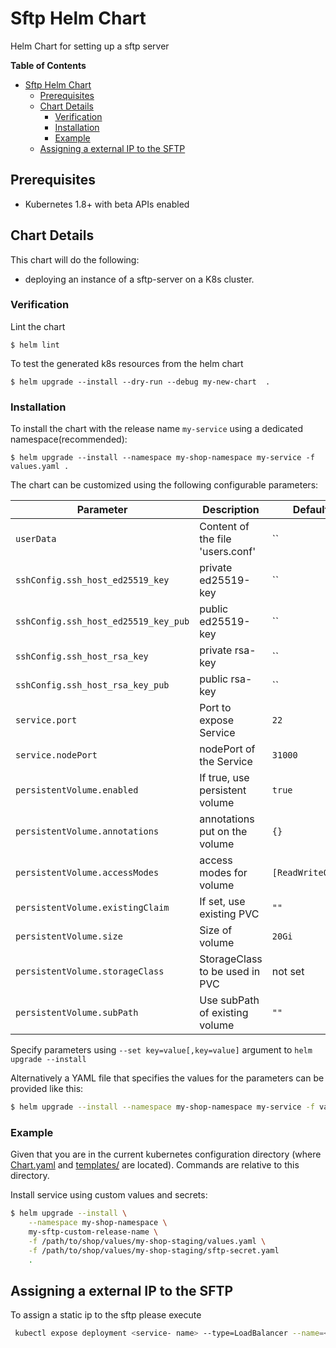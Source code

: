 # Sftp Helm Chart

Helm Chart for setting up a sftp server

<!-- START doctoc generated TOC please keep comment here to allow auto update -->
<!-- DON'T EDIT THIS SECTION, INSTEAD RE-RUN doctoc TO UPDATE -->
**Table of Contents**

- [Sftp Helm Chart](#sftp-helm-chart)
  - [Prerequisites](#prerequisites)
  - [Chart Details](#chart-details)
    - [Verification](#verification)
    - [Installation](#installation)
    - [Example](#example)
  - [Assigning a external IP to the SFTP](#assigning-a-external-ip-to-the-sftp)

<!-- END doctoc generated TOC please keep comment here to allow auto update -->
## Prerequisites

* Kubernetes 1.8+ with beta APIs enabled

## Chart Details

This chart will do the following:

* deploying an instance of a sftp-server on a K8s cluster.

### Verification

Lint the chart

```
$ helm lint
```

To test the generated k8s resources from the helm chart

```
$ helm upgrade --install --dry-run --debug my-new-chart  .
```

### Installation

To install the chart with the release name `my-service` using a dedicated namespace(recommended):

```
$ helm upgrade --install --namespace my-shop-namespace my-service -f values.yaml .
```

The chart can be customized using the following configurable parameters:

|          Parameter                 |                Description                 |                   Default                   |
| -----------------------------------| ------------------------------------------ | ------------------------------------------- |
| `userData`                         | Content of the file 'users.conf'           | ``                                          |
| `sshConfig.ssh_host_ed25519_key`   |  private ed25519-key                       | ``                                          | 
| `sshConfig.ssh_host_ed25519_key_pub`| public ed25519-key                        | ``                                          | 
| `sshConfig.ssh_host_rsa_key`       | private rsa-key                            | ``                                          | 
| `sshConfig.ssh_host_rsa_key_pub`   | public rsa-key                             | ``                                          | 
| `service.port`                     | Port to expose Service                     | `22`                                        |
| `service.nodePort`                 | nodePort of the  Service                   | `31000`                                     |
| `persistentVolume.enabled`         | If true, use persistent volume             | `true`                                      |
| `persistentVolume.annotations`     | annotations put on the volume              | `{}`                                        |
| `persistentVolume.accessModes`     | access modes for volume                    | `[ReadWriteOnce]`                           |
| `persistentVolume.existingClaim`   | If set, use existing PVC                   | `""`                                        |
| `persistentVolume.size`            | Size of volume                             | `20Gi`                                      |
| `persistentVolume.storageClass`    | StorageClass to be used in PVC             | not set                                     |
| `persistentVolume.subPath`         | Use subPath of existing volume             | `""`                                        |

Specify parameters using `--set key=value[,key=value]` argument to `helm upgrade --install`

Alternatively a YAML file that specifies the values for the parameters can be provided like this:

```bash
$ helm upgrade --install --namespace my-shop-namespace my-service -f values.yaml .
```

### Example

Given that you are in the current kubernetes configuration directory 
(where [Chart.yaml](Chart.yaml) and [templates/](templates/) are located).
Commands are relative to this directory. 

Install service using custom values and secrets:

```bash
$ helm upgrade --install \
    --namespace my-shop-namespace \
    my-sftp-custom-release-name \
    -f /path/to/shop/values/my-shop-staging/values.yaml \
    -f /path/to/shop/values/my-shop-staging/sftp-secret.yaml 
    . 
```

## Assigning a external IP to the SFTP

To assign a static ip to the sftp please execute

```bash
 kubectl expose deployment <service- name> --type=LoadBalancer --name=<loadbalancer nmae -n <namespace> --load-balancer-ip='<static ip>'
```
